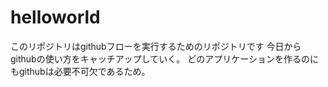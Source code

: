 # helloworld
このリポジトリはgithubフローを実行するためのリポジトリです
今日からgithubの使い方をキャッチアップしていく。
どのアプリケーションを作るのにもgithubは必要不可欠であるため。
